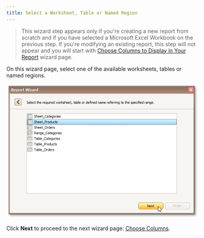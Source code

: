 ```yaml
---
title: Select a Worksheet, Table or Named Region
---
```

> This wizard step appears only if you're creating a new report from scratch and if you have selected a Microsoft Excel Workbook on the previous step. If you're modifying an existing report, this step will not appear and you will start with [Choose Columns to Display in Your Report](../../../../../../../interface-elements-for-desktop/articles/report-designer/report-designer-for-winforms/report-wizard/data-bound-report/choose-columns-to-display-in-your-report.md) wizard page.

On this wizard page, select one of the available worksheets, tables or named regions.

![RD_ReportWizard_Excel_SelectTable](../../../../../../images/Img122101.png)

Click **Next** to proceed to the next wizard page: [Choose Columns](../../../../../../../interface-elements-for-desktop/articles/report-designer/report-designer-for-winforms/report-wizard/data-bound-report/connect-to-an-excel-data-source/choose-columns.md).
